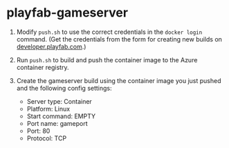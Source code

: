 # playfab-gameserver

1. Modify `push.sh` to use the correct credentials in the `docker login` command. (Get the credentials from the form for creating new builds on [developer.playfab.com](https://developer.playfab.com).)

2. Run `push.sh` to build and push the container image to the Azure container registry.

3. Create the gameserver build using the container image you just pushed and the following config settings:
   - Server type: Container
   - Platform: Linux
   - Start command: EMPTY
   - Port name: gameport
   - Port: 80
   - Protocol: TCP
